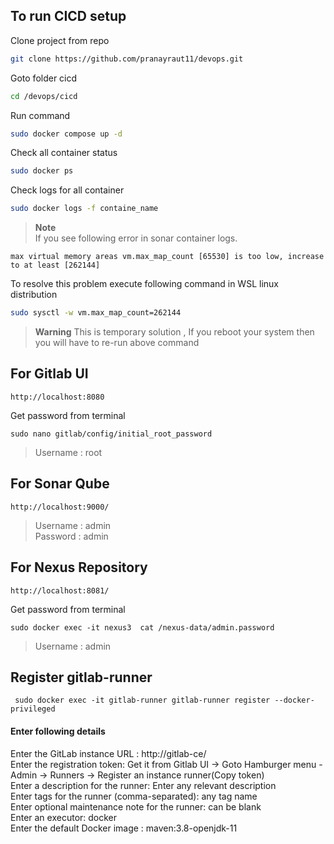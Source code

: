 ## To run CICD setup 
   Clone project from repo 
   ```bash
   git clone https://github.com/pranayraut11/devops.git
   ```
   Goto folder cicd
   ```bash
   cd /devops/cicd
   ```
   Run command
   ```bash
   sudo docker compose up -d
   ```
   Check all container status
   ```bash
   sudo docker ps 
   ```
   Check logs for all container
   ```bash
   sudo docker logs -f containe_name
   ```

> **Note** </br>
>  If you see following error in sonar container logs.
   ```
   max virtual memory areas vm.max_map_count [65530] is too low, increase to at least [262144]
   ```
   To resolve this problem execute following command in WSL linux distribution
   ```bash
   sudo sysctl -w vm.max_map_count=262144
   ```
> **Warning**
> This is temporary solution , If you reboot your system then you will have to re-run above command

## For Gitlab UI
```
http://localhost:8080
```
Get password from terminal
```
sudo nano gitlab/config/initial_root_password
```
> Username : root 

## For Sonar Qube
```
http://localhost:9000/
```
>Username : admin <br>
>Password : admin

## For Nexus Repository
```
http://localhost:8081/
```
Get password from terminal 
```
sudo docker exec -it nexus3  cat /nexus-data/admin.password
```
> Username : admin <br>

## Register gitlab-runner
```
 sudo docker exec -it gitlab-runner gitlab-runner register --docker-privileged
```
#### Enter following details 
Enter the GitLab instance URL : http://gitlab-ce/ <br>
Enter the registration token: Get it from Gitlab UI -> Goto Hamburger menu - Admin -> Runners -> Register an instance runner(Copy token) <br>
Enter a description for the runner: Enter any relevant description <br>
Enter tags for the runner (comma-separated): any tag name <br>
Enter optional maintenance note for the runner: can be blank <br>
Enter an executor: docker <br>
Enter the default Docker image : maven:3.8-openjdk-11 <br>





